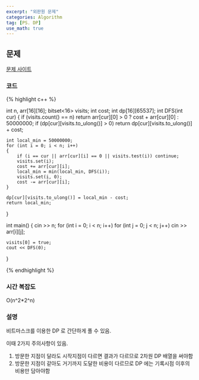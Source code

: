 ```yaml
---
excerpt: "외판원 문제"
categories: Algorithm
tag: [PS. DP]
use_math: true
---
```

## 문제

[문제 사이트](https://www.acmicpc.net/problem/2098)

### 코드

{% highlight c++ %}

int n, arr[16][16];
bitset<16> visits; int cost;
int dp[16][65537];
int DFS(int cur)
{
	if (visits.count() == n)
		return arr[cur][0] > 0 ? cost + arr[cur][0] : 50000000;
	if (dp[cur][visits.to_ulong()] > 0)
		return dp[cur][visits.to_ulong()] + cost;

	int local_min = 50000000;
	for (int i = 0; i < n; i++)
	{
		if (i == cur || arr[cur][i] == 0 || visits.test(i)) continue;
		visits.set(i);
		cost += arr[cur][i];
		local_min = min(local_min, DFS(i));
		visits.set(i, 0);
		cost -= arr[cur][i];
	}

	dp[cur][visits.to_ulong()] = local_min - cost;
	return local_min;
}

int main()
{
	cin >> n;
	for (int i = 0; i < n; i++)
		for (int j = 0; j < n; j++)
			cin >> arr[i][j];

	visits[0] = true;
	cout << DFS(0);
}

{% endhighlight %}

### 시간 복잡도

O(n^2*2^n)

### 설명

비트마스크를 이용한 DP 로 간단하게 풀 수 있음.

이때 2가지 주의사항이 있음.
1. 방문한 지점이 달라도 시작지점이 다르면 결과가 다르므로 2차원 DP 배열을 써야함
2. 방문한 지점이 같아도 거기까지 도달한 비용이 다르므로 DP 에는 기록시점 이후의 비용만 담아야함
